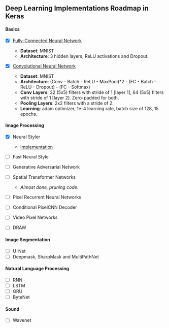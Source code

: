 ## Deep Learning Implementations Roadmap in Keras

#### Basics

- [x] [Fully-Connected Neural Network](https://github.com/kevinzakka/keras_practice/blob/master/fully_connected_net.py)
	- **Dataset**: MNIST
	- **Architecture**: 3 hidden layers, ReLU activations and Dropout.
	
- [x] [Convolutional Neural Network](https://github.com/kevinzakka/keras_practice/blob/master/conv_net_mnist.py)
	- **Dataset**: MNIST
	- **Architecture**: (Conv - Batch - ReLU - MaxPool)*2 - (FC - Batch - ReLU - Dropout) - (FC - Softmax)
	- **Conv Layers**: 32 (5x5) filters with stride of 1 [layer 1], 64 (5x5) filters with stride of 1 [layer 2]. Zero-padded for both.
	- **Pooling Layers**: 2x2 filters with a stride of 2.
	- **Learning**: adam optimizer, 1e-4 learning rate, batch size of 128, 15 epochs.

#### Image Processing

- [X] Neural Styler
	- [Implementation](https://github.com/kevinzakka/style_transfer)

- [ ] Fast Neural Style
- [ ] Generative Adversarial Network
- [ ] Spatial Transformer Networks
	- *Almost done, pruning code*.
- [ ] Pixel Recurrent Neural Networks
- [ ] Conditional PixelCNN Decoder
- [ ] Video Pixel Networks
- [ ] DRAW

#### Image Segmentation

- [ ] U-Net
- [ ] Deepmask, SharpMask and MultiPathNet

#### Natural Language Processing

- [ ] RNN
- [ ] LSTM
- [ ] GRU
- [ ] ByteNet

#### Sound

- [ ] Wavenet

